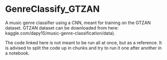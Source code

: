 # GenreClassify_GTZAN
A music genre classifier using a CNN, meant for training on the GTZAN dataset.
GTZAN dataset can be downloaded from here: kaggle.com/dapy15/music-genre-classification/data).

The code linked here is not meant to be run all at once, but as a reference. 
It is advised to split the code up in chunks and try to run it one after another in a notebook.

